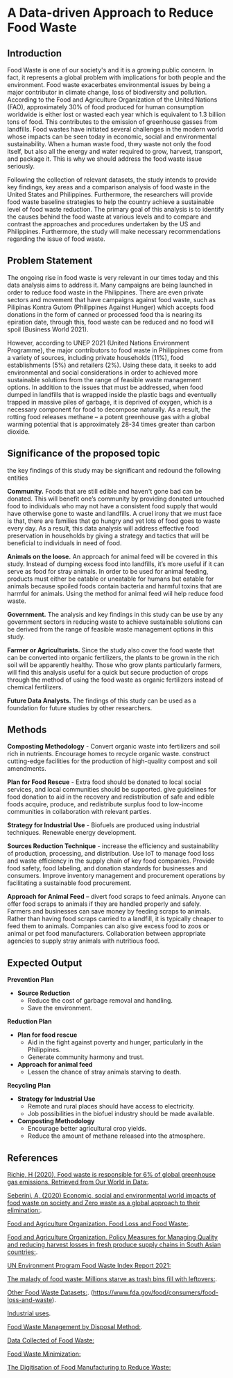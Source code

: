 # A Data-driven Approach to Reduce Food Waste

## Introduction

Food Waste is one of our society's and it is a growing public concern. In fact, it represents a global problem with implications for both people and the environment. Food waste exacerbates environmental issues by being a major contributor in climate change, loss of biodiversity and pollution. According to the Food and Agriculture Organization of the United Nations (FAO), approximately 30% of food produced for human consumption worldwide is either lost or wasted each year which is equivalent to 1.3 billion tons of food. This contributes to the emission of greenhouse gasses from landfills. Food wastes have initiated several challenges in the modern world whose impacts can be seen today in economic, social and environmental sustainability. When a human waste food, thwy waste not only the food itself, but also all the energy and water required to grow, harvest, transport, and package it. This is why we should address the food waste issue seriously. 

Following the collection of relevant datasets, the study intends to provide key findings, key areas and a comparison analysis of food waste in the United States and Philippines. Furthermore, the researchers will provide food waste baseline strategies to help the country achieve a sustainable level of food waste reduction. The primary goal of this analysis is to identify the causes behind the food waste at various levels and to compare and contrast the approaches and procedures undertaken by the US and Philippines. Furthermore, the study will make necessary recommendations regarding the issue of food waste.

## Problem Statement 

The ongoing rise in food waste is very relevant in our times today and this data analysis aims to address it. Many campaigns are being launched in order to reduce food waste in the Philippines. There are even private sectors and movement that have campaigns against food waste, such as Pilipinas Kontra Gutom (Philippines Against Hunger) which accepts food donations in the form of canned or processed food tha is nearing its epiration date, through this, food waste can be reduced and no food will spoil (Business World 2021).

However, according to UNEP 2021 (United Nations Environment Programme), the major contributors to food waste in Philippines come from a variety of sources, including private households (11%), food establishments (5%) and retailers (2%). Using these data, it seeks to add environmental and social considerations in order to achieved more sustainable solutions from the range of feasible waste management options. In addition to the issues that must be addressed, when food dumped in landfills that is wrapped inside the plastic bags and eventually trapped in massive piles of garbage, it is deprived of oxygen, which is a necessary component for food to decompose naturally. As a result, the rotting food releases methane – a potent greenhouse gas with a global warming potential that is approximately 28-34 times greater than carbon dioxide. 

## Significance of the proposed topic
the key findings of this study may be significant and redound the following entities

**Community.** Foods that are still edible and haven't gone bad can be donated. This will benefit one’s community by providing donated untouched food to individuals who may not have a consistent food supply that would have otherwise gone to waste and landfills. A cruel irony that we must face is that, there are families that go hungry and yet lots of food goes to waste every day. As a result, this data analysis will address effective food preservation in households by giving a strategy and tactics that will be beneficial to individuals in need of food. 

**Animals on the loose.** An approach for animal feed will be covered in this study. Instead of dumping excess food into landfills, it’s more useful if it can serve as food for stray animals. In order to be used for animal feeding, products must either be eatable or uneatable for humans but eatable for animals because spoiled foods contain bacteria and harmful toxins that are harmful for animals. Using the method for animal feed wiil  help reduce food waste. 

**Government.** The analysis and key findings in this study can be use by any government sectors in reducing waste to achieve sustainable solutions can be derived from the range of feasible waste management options in this study.

**Farmer or Agriculturists.** Since the study also cover the food waste that can be converted into organic fertilizers, the plants to be grown in the rich soil will be apparently healthy. Those who grow plants particularly farmers, will find this analysis useful for a quick but secure production of crops through the method of using the food waste as organic fertilizers instead of chemical fertilizers.

**Future Data Analysts.** The findings of this study can be used as a foundation for future studies by other researchers. 


## Methods

**Composting Methodology** - Convert organic waste into fertilizers and soil rich in nutrients. Encourage homes to recycle organic waste. construct cutting-edge facilities for the production of high-quality compost and soil amendments. 

**Plan for Food Rescue** - Extra food should be donated to local social services, and local communities should be supported. give guidelines for food donation to aid in the recovery and redistribution of safe and edible foods acquire, produce, and redistribute surplus food to low-income communities in collaboration with relevant parties.

**Strategy for Industrial Use** - Biofuels are produced using industrial techniques. Renewable energy development. 

**Sources Reduction Technique** - increase the efficiency and sustainability of production, processing, and distribution. Use IoT to manage food loss and waste efficiency in the supply chain of key food companies. Provide food safety, food labeling, and donation standards for businesses and consumers. Improve inventory management and procurement operations by facilitating a sustainable food procurement.

**Approach for Animal Feed** – divert food scraps to feed animals. Anyone can offer food scraps to animals if they are handled properly and safely. Farmers and businesses can save money by feeding scraps to animals. Rather than having food scraps carried to a landfill, it is typically cheaper to feed them to animals. Companies can also give excess food to zoos or animal or pet food manufacturers. Collaboration between appropriate agencies to supply stray animals with nutritious food. 


## Expected Output

**Prevention Plan**
- **Source Reduction**
    - Reduce the cost of garbage removal and handling.
    - Save the environment.
    
**Reduction Plan**
- **Plan for food rescue**
    - Aid in the fight against poverty and hunger, particularly in the Philippines.
    - Generate community harmony and trust.
- **Approach for animal feed**
    - Lessen the chance of stray animals starving to death.

**Recycling Plan**
- **Strategy for Industrial Use**
    - Remote and rural places should have access to electricity. 
    - Job possibilities in the biofuel industry should be made available.
- **Composting Methodology**
    - Encourage better agricultural crop yields.
    - Reduce the amount of methane released into the atmosphere.
    
    
## References

[Richie, H (2020), Food waste is responsible for 6% of global greenhouse gas emissions. Retrieved from Our World in Data:](https://ourworldindata.org/food-waste-emissions).

[Seberini, A, (2020) Economic, social and environmental world impacts of food waste on society and Zero waste as a global approach to their elimination:](https://www.researchgate.net/publication/338507993_Economic_social_and_environmental_world_impacts_of_food_waste_on_society_and_Zero_waste_as_a_global_approach_to_their_elimination).

[Food and Agriculture Organization. Food Loss and Food Waste:](https://www.fao.org/food-loss-and-food-waste/flw-data).

[Food and Agriculture Organization. Policy Measures for Managing Quality and reducing harvest losses in fresh produce supply chains in South Asian countries:](https://www.fao.org/3/i7954e/i7954e.pdf).

[UN Environment Program Food Waste Index Report 2021:](https://www.unep.org/resources/report/unep-food-waste-index-report-2021.)

[The malady of food waste: Millions starve as trash bins fill with leftovers:](https://newsinfo.inquirer.net/1505252/the-malady-of-food-waste-millions-starve-as-trash-bins-fill-with-leftovers).

[Other Food Waste Datasets:](https://stats.oecd.org/Index.aspx?DataSetCode=FOOD_WASTE).
(https://www.fda.gov/food/consumers/food-loss-and-waste). 

[Industrial uses](https://www.epa.gov/sustainable-management-food/industrial-uses-wasted-food#:~:text=Recycling%20wasted%20food%20through%20anaerobic,treatment%20plants%20and%20manure%20digesters). 

[Food Waste Management by Disposal Method:](https://www.technavio.com/report/food-waste-management-market-size-industry-analysis).

[Data Collected of Food Waste:](https://www.researchgate.net/figure/Data-collected-shown-in-an-excel-format_fig3_331373222)

[Food Waste Minimization:](https://www.researchgate.net/publication/332632695_Internet_of_Things_IoT_Literature_Review_of_investigating_applications_of_IoT_for_food_waste_minimization)

[The Digitisation of Food Manufacturing to Reduce Waste:](https://www.researchgate.net/publication/331373222_The_digitisation_of_food_manufacturing_to_reduce_waste_-_Case_study_of_a_ready_meal_factory)






